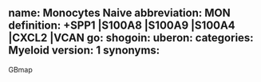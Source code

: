 name: Monocytes Naive
abbreviation: MON
definition: +SPP1 |S100A8 |S100A9 |S100A4 |CXCL2 |VCAN
go: 
shogoin: 
uberon: 
categories: Myeloid
version: 1 
synonyms:
---
GBmap